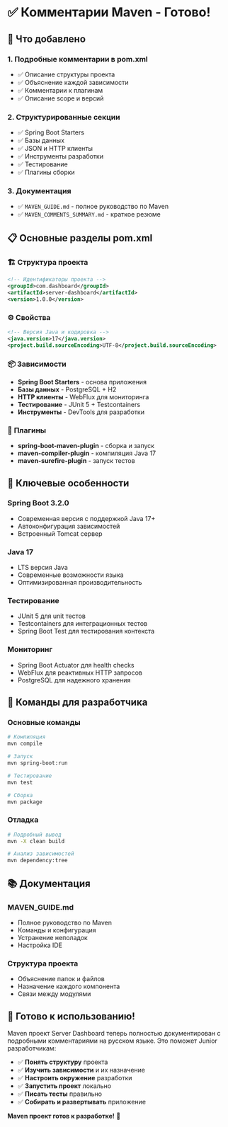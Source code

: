 # ✅ Комментарии Maven - Готово!

## 🎯 Что добавлено

### 1. **Подробные комментарии в pom.xml**
- ✅ Описание структуры проекта
- ✅ Объяснение каждой зависимости
- ✅ Комментарии к плагинам
- ✅ Описание scope и версий

### 2. **Структурированные секции**
- ✅ Spring Boot Starters
- ✅ Базы данных
- ✅ JSON и HTTP клиенты
- ✅ Инструменты разработки
- ✅ Тестирование
- ✅ Плагины сборки

### 3. **Документация**
- ✅ `MAVEN_GUIDE.md` - полное руководство по Maven
- ✅ `MAVEN_COMMENTS_SUMMARY.md` - краткое резюме

## 📋 Основные разделы pom.xml

### 🏗️ **Структура проекта**
```xml
<!-- Идентификаторы проекта -->
<groupId>com.dashboard</groupId>
<artifactId>server-dashboard</artifactId>
<version>1.0.0</version>
```

### ⚙️ **Свойства**
```xml
<!-- Версия Java и кодировка -->
<java.version>17</java.version>
<project.build.sourceEncoding>UTF-8</project.build.sourceEncoding>
```

### 📦 **Зависимости**
- **Spring Boot Starters** - основа приложения
- **Базы данных** - PostgreSQL + H2
- **HTTP клиенты** - WebFlux для мониторинга
- **Тестирование** - JUnit 5 + Testcontainers
- **Инструменты** - DevTools для разработки

### 🔧 **Плагины**
- **spring-boot-maven-plugin** - сборка и запуск
- **maven-compiler-plugin** - компиляция Java 17
- **maven-surefire-plugin** - запуск тестов

## 🎯 Ключевые особенности

### **Spring Boot 3.2.0**
- Современная версия с поддержкой Java 17+
- Автоконфигурация зависимостей
- Встроенный Tomcat сервер

### **Java 17**
- LTS версия Java
- Современные возможности языка
- Оптимизированная производительность

### **Тестирование**
- JUnit 5 для unit тестов
- Testcontainers для интеграционных тестов
- Spring Boot Test для тестирования контекста

### **Мониторинг**
- Spring Boot Actuator для health checks
- WebFlux для реактивных HTTP запросов
- PostgreSQL для надежного хранения

## 🚀 Команды для разработчика

### **Основные команды**
```bash
# Компиляция
mvn compile

# Запуск
mvn spring-boot:run

# Тестирование
mvn test

# Сборка
mvn package
```

### **Отладка**
```bash
# Подробный вывод
mvn -X clean build

# Анализ зависимостей
mvn dependency:tree
```

## 📚 Документация

### **MAVEN_GUIDE.md**
- Полное руководство по Maven
- Команды и конфигурация
- Устранение неполадок
- Настройка IDE

### **Структура проекта**
- Объяснение папок и файлов
- Назначение каждого компонента
- Связи между модулями

## 🎉 **Готово к использованию!**

Maven проект Server Dashboard теперь полностью документирован с подробными комментариями на русском языке. Это поможет Junior разработчикам:

- ✅ **Понять структуру** проекта
- ✅ **Изучить зависимости** и их назначение
- ✅ **Настроить окружение** разработки
- ✅ **Запустить проект** локально
- ✅ **Писать тесты** правильно
- ✅ **Собирать и развертывать** приложение

**Maven проект готов к разработке!** 🚀

